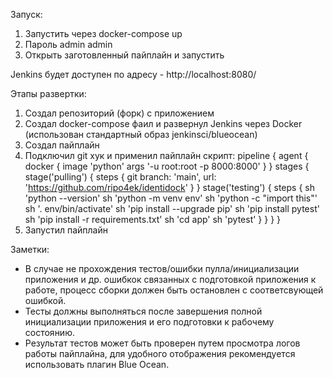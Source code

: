 
Запуск:  
1) Запустить через docker-compose up
2) Пароль admin admin
3) Открыть заготовленный пайплайн и запустить

Jenkins будет доступен  по адресу - http://localhost:8080/

Этапы развертки:
1) Создал репозиторий (форк) с приложением 
2) Создал docker-compose фаил и развернул Jenkins через Docker (использован стандартный образ jenkinsci/blueocean)
3) Создал пайплайн
4) Подключил git хук и применил пайплайн скрипт: 
pipeline {
    agent {
        docker {
            image 'python'
            args '-u root:root -p 8000:8000'
        }
    }
    stages {
        stage('pulling') {
            steps {
                git branch: 'main',
                url: 'https://github.com/ripo4ek/identidock'
            }
        }
        stage('testing') {
            steps {
                sh 'python --version'
                sh 'python -m venv env'
                sh 'python -c "import this"'
                sh '. env/bin/activate'
                sh 'pip install --upgrade pip'
                sh 'pip install pytest'
                sh 'pip install -r requirements.txt'
                sh 'cd app'
                sh 'pytest'
            }
        }
    }
}
5) Запустил пайплайн

Заметки:
 - В случае не прохождения тестов/ошибки пулла/инициализации приложения и др. ошибкок связанных с подготовкой приложения к работе, процесс сборки должен быть остановлен с соответсвующей ошибкой.
 - Тесты должны выполняться после завершения полной инициализации приложения и его подготовки к рабочему состоянию.
 - Результат тестов может быть проверен путем просмотра логов работы пайплайна, для удобного отображения рекомендуется использовать плагин Blue Ocean.
